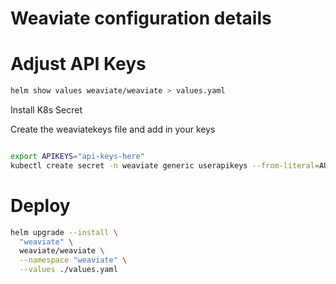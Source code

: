 # Weaviate configuration details 


# Adjust API Keys

```sh
helm show values weaviate/weaviate > values.yaml
```

Install K8s Secret

Create the weaviatekeys file and add in your keys
```sh

export APIKEYS="api-keys-here"
kubectl create secret -n weaviate generic userapikeys --from-literal=AUTHENTICATION_APIKEY_ALLOWED_KEYS=$APIKEYS


```

# Deploy



```sh
helm upgrade --install \
  "weaviate" \
  weaviate/weaviate \
  --namespace "weaviate" \
  --values ./values.yaml
```
